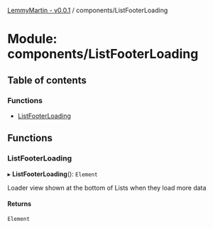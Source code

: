 [LemmyMartin - v0.0.1](../README.md) / components/ListFooterLoading

# Module: components/ListFooterLoading

## Table of contents

### Functions

- [ListFooterLoading](components_ListFooterLoading.md#listfooterloading)

## Functions

### ListFooterLoading

▸ **ListFooterLoading**(): `Element`

Loader view shown at the bottom of Lists when they load more data

#### Returns

`Element`
